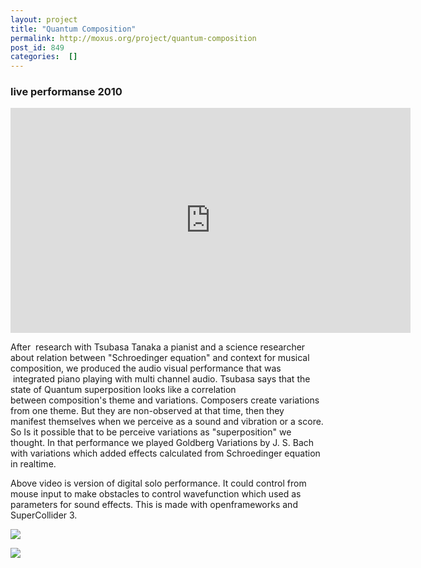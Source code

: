 ```yaml
---
layout: project
title: "Quantum Composition"
permalink: http://moxus.org/project/quantum-composition
post_id: 849
categories:  []
---
```


### live performanse 2010


<iframe src="https://player.vimeo.com/video/18588059" width="640" height="360" frameborder="0" webkitallowfullscreen mozallowfullscreen allowfullscreen></iframe>



After  research with Tsubasa Tanaka a pianist and a science researcher about relation between "Schroedinger equation" and context for musical composition, we produced the audio visual performance that was  integrated piano playing with multi channel audio. Tsubasa says that the state of Quantum superposition looks like a correlation between composition's theme and variations. Composers create variations from one theme. But they are non-observed at that time, then they manifest themselves when we perceive as a sound and vibration or a score. So Is it possible that to be perceive variations as "superposition" we thought. In that performance we played Goldberg Variations by J. S. Bach with variations which added effects calculated from Schroedinger equation in realtime.

Above video is version of digital solo performance. It could control from mouse input to make obstacles to control wavefunction which used as parameters for sound effects. This is made with openframeworks and SuperCollider 3.




![](/images/project/quantum_01.png)


![](/images/project/quantum_02.png)